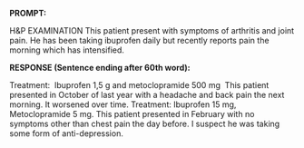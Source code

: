 **PROMPT:**

H&P EXAMINATION This patient present with symptoms of arthritis and joint pain. He has been taking ibuprofen daily but recently reports pain the morning which has intensified. 

**RESPONSE (Sentence ending after 60th word):**

Treatment:  Ibuprofen 1,5 g and metoclopramide 500 mg  This patient presented in October of last year with a headache and back pain the next morning. It worsened over time. Treatment: Ibuprofen 15 mg,  Metoclopramide 5 mg. This patient presented in February with no symptoms other than chest pain the day before. I suspect he was taking some form of anti-depression. 